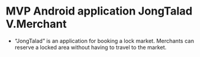 # MVP Android application JongTalad V.Merchant
  - “JongTalad” is an application for booking a lock market. Merchants can reserve a locked area without having to travel to the market.
